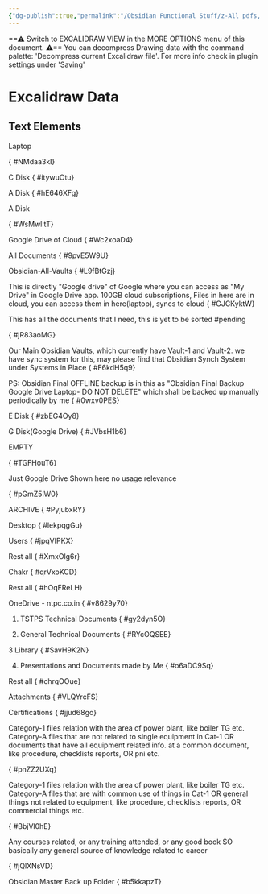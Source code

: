 ```yaml
---
{"dg-publish":true,"permalink":"/Obsidian Functional Stuff/z-All pdfs, Images & Small Excalidraws/Laptop folder Scheme Drawing/","tags":["excalidraw"],"noteIcon":""}
---
```


==⚠  Switch to EXCALIDRAW VIEW in the MORE OPTIONS menu of this document. ⚠== You can decompress Drawing data with the command palette: 'Decompress current Excalidraw file'. For more info check in plugin settings under 'Saving'


# Excalidraw Data
## Text Elements
Laptop

{ #NMdaa3kI}


C Disk
{ #itywuOtu}


A Disk
{ #hE646XFg}


A Disk

{ #WsMwlltT}


Google Drive of Cloud 
{ #Wc2xoaD4}


All Documents
{ #9pvE5W9U}


Obsidian-All-Vaults
{ #L9fBtGzj}


This is directly "Google drive" of Google
where you can access as "My Drive" in 
Google Drive app. 100GB cloud subscriptions, 
Files in here are in cloud, you can access them 
in here(laptop), syncs to cloud
{ #GJCKyktW}


This has all the documents that I need, this is yet
to be sorted #pending

{ #jR83aoMG}


Our Main Obsidian Vaults, which currently have
Vault-1 and Vault-2. 
we have sync system for this, may please find that
Obsidian Synch System under Systems in Place
{ #F6kdH5q9}


PS:
Obsidian Final OFFLINE 
backup is in this as
"Obsidian Final Backup Google Drive Laptop- DO NOT DELETE" 
which shall be backed up
manually periodically by me
{ #0wxv0PES}


E Disk
{ #zbEG4Oy8}


G Disk(Google Drive)
{ #JVbsH1b6}


EMPTY

{ #TGFHouT6}


Just Google Drive
Shown here
no usage relevance

{ #pGmZ5lW0}


ARCHIVE
{ #PyjubxRY}


Desktop
{ #lekpqgGu}


Users
{ #jpqVIPKX}


Rest all
{ #XmxOlg6r}


Chakr
{ #qrVxoKCD}


Rest all
{ #hOqFReLH}


OneDrive - ntpc.co.in
{ #v8629y70}


1. TSTPS Technical Documents
{ #gy2dyn5O}


2. General Technical Documents
{ #RYcOQSEE}


3 Library
{ #SavH9K2N}


4. Presentations and Documents made by Me
{ #o6aDC9Sq}


Rest all
{ #chrqOOue}


Attachments
{ #VLQYrcFS}


Certifications
{ #jjud68go}


Category-1
    files relation with the area of power plant, like boiler TG etc.
Category-A
    files that are not related to single equipment in Cat-1 OR documents that have all
    equipment related info. at a common document, like procedure, checklists
    reports, OR pni etc. 

{ #pnZZ2UXq}


Category-1
    files relation with the area of power plant, like boiler TG etc.
Category-A
    files that are with common use of things in Cat-1 OR general things not related to equipment,
    like procedure, checklists
    reports, OR commercial things etc.  

{ #BbjVl0hE}


Any courses related, or
any training attended, or
any good book 
SO basically any  general source of knowledge related to career 

{ #jQlXNsVD}


Obsidian Master 
Back up Folder
{ #b5kkapzT}


